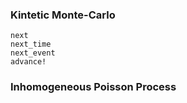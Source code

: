 
### Kintetic Monte-Carlo
```@docs
next
next_time
next_event
advance!
```

### Inhomogeneous Poisson Process
```@docs
```
